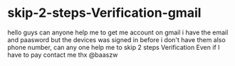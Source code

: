 # skip-2-steps-Verification-gmail
hello guys can anyone help me to get me account on gmail i have the email and paasword but the devices was signed in before i don't have them also phone number, can any one help me to skip 2 steps Verification Even if I have to pay contact me thx @baaszw
